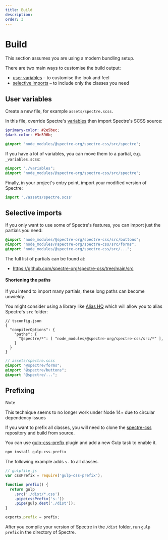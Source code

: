 ```yaml
---
title: Build
description: 
order: 3
---
```


# Build

This section assumes you are using a modern bundling setup.

There are two main ways to customise the build output:

- [user variables](#user-variables) – to customise the look and feel
- [selective imports](#selective-imports) – to include only the classes you need

## User variables

Create a new file, for example `assets/spectre.scss`.

In this file, override Spectre's [variables](variables.md) then import Spectre's SCSS source: 

```scss
$primary-color: #2e5bec;
$dark-color: #3e396b;

@import "node_modules/@spectre-org/spectre-css/src/spectre";
```

If you have a lot of variables, you can move them to a partial, e.g. `_variables.scss`:

```scss
@import "./variables";
@import "node_modules/@spectre-org/spectre-css/src/spectre";
```

Finally, in your project's entry point, import your modified version of Spectre:

```js
import './assets/spectre.scss'  
```

## Selective imports

If you only want to use some of Spectre's features, you can import just the partials you need:

```scss
@import "node_modules/@spectre-org/spectre-css/src/buttons";
@import "node_modules/@spectre-org/spectre-css/src/forms";
@import "node_modules/@spectre-org/spectre-css/src/...";
```

The full list of partials can be found at:

- https://github.com/spectre-org/spectre-css/tree/main/src

#### Shortening the paths

If you intend to import many partials, these long paths can become unwieldy.

You might consider using a library like [Alias HQ](https://github.com/davestewart/alias-hq) which will allow you to alias Spectre's `src` folder:

```json5
// tsconfig.json
{
  "compilerOptions": {
    "paths": {
      "@spectre/*": [ "node_modules/@spectre-org/spectre-css/src/*" ],
    }
  }
}
```

```scss
// assets/spectre.scss
@import "@spectre/forms";
@import "@spectre/buttons";
@import "@spectre/...";
```

## Prefixing

> [!NOTE]
> This technique seems to no longer work under Node 14+ due to circular dependency issues

If you want to prefix all classes, you will need to clone the [spectre-css](https://github.com/spectre-org/spectre-css) repository and build from source.

You can use [gulp-css-prefix](https://www.npmjs.com/package/gulp-css-prefix) plugin and add a new Gulp task to enable it.

```bash
npm install gulp-css-prefix
```

The following example adds `s-` to all classes.

```js
// gulpfile.js
var cssPrefix = require('gulp-css-prefix');

function prefix() {
  return gulp
    .src('./dist/*.css')
    .pipe(cssPrefix('s-'))
    .pipe(gulp.dest('./dist'));
}

exports.prefix = prefix;
```

After you compile your version of Spectre in the `/dist` folder, run `gulp prefix` in the directory of Spectre.
